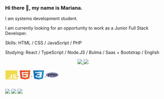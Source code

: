 ### Hi there 👋, my name is Mariana.

I am systems development student. 

I am currently looking for an opportunity to work as a Junior Full Stack Developer.

Skills: HTML / CSS / JavaScript / PHP

Studying: React / TypeScript / Node.JS / Bulma / Saas + Bootstrap / English

<div align="center">
  <a href="https://github.com/MarianaArruda">
  <img height="180em" src="https://github-readme-stats.vercel.app/api?username=MarianaArruda&show_icons=true&theme=dracula"/>
  <img height="180em" src="https://github-readme-stats.vercel.app/api/top-langs/?username=MarianaArruda&layout=compact&langs_count=7&theme=dracula"/>
</div>
<div style="display: inline_block"><br>
  <img align="center" alt="Mari-Js" height="30" width="40" src="https://raw.githubusercontent.com/devicons/devicon/master/icons/javascript/javascript-plain.svg">
  <img align="center" alt="Mari-HTML" height="30" width="40" src="https://raw.githubusercontent.com/devicons/devicon/master/icons/html5/html5-original.svg">
  <img align="center" alt="Mari-CSS" height="30" width="40" src="https://raw.githubusercontent.com/devicons/devicon/master/icons/css3/css3-original.svg">
  <img align="center" alt="Mari-CSS" height="30" width="40" src="https://raw.githubusercontent.com/devicons/devicon/master/icons/php/php-original.svg">
</div>

  ##
  <div> 
  <a href="https://instagram.com/arrudmariana" target="_blank"><img src="https://img.shields.io/badge/-Instagram-%23E4405F?style=for-the-badge&logo=instagram&logoColor=white" target="_blank"></a>
  <a href = "mailto:marianaelly0@gmail.com"><img src="https://img.shields.io/badge/-Gmail-%23333?style=for-the-badge&logo=gmail&logoColor=white" target="_blank"></a>
  <a href="https://www.linkedin.com/in/mariana-arruda-532aa81b0/" target="_blank"><img src="https://img.shields.io/badge/-LinkedIn-%230077B5?style=for-the-badge&logo=linkedin&logoColor=white" target="_blank"></a> 
 
</div>
